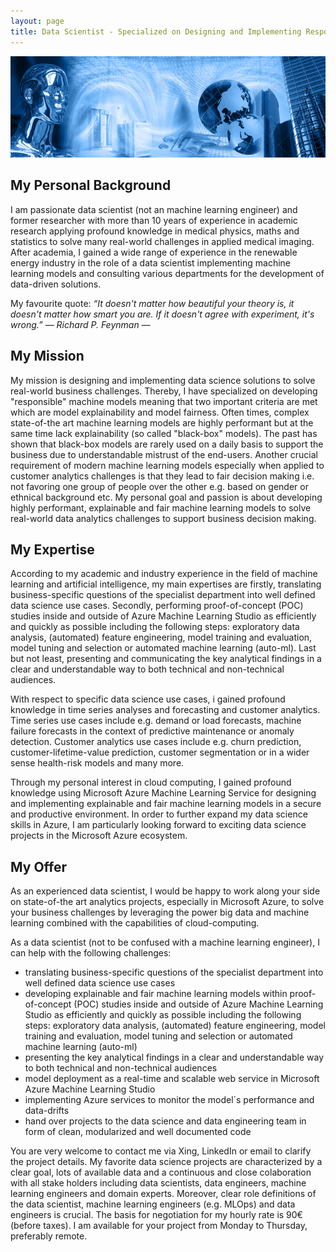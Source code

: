 ```yaml
---
layout: page
title: Data Scientist - Specialized on Designing and Implementing Responsible Data Science Solutions in Microsoft Azure
---
```

![screenshot](images/artificial_intelligence.png)


## My Personal Background
I am passionate data scientist (not an machine learning engineer) and former researcher with more than 10 years of experience in academic research applying profound knowledge in medical physics, maths and statistics to solve many real-world challenges in applied medical imaging. After academia, I gained a wide range of experience in the renewable energy industry in the role of a data scientist implementing machine learning models and consulting various departments for the development of data-driven solutions.

My favourite quote:
*“It doesn't matter how beautiful your theory is, it doesn't matter how smart you are. If it doesn't agree with experiment, it's wrong.” ― Richard P. Feynman ―*
## My Mission
My mission is designing and implementing data science solutions to solve real-world business challenges. Thereby, I have specialized on developing "responsible" machine models meaning that two important criteria are met which are model explainability and model fairness. Often times, complex state-of-the art machine learning models are highly performant but at the same time lack explainability (so called "black-box" models). The past has shown that black-box models are rarely used on a daily basis to support the business due to understandable mistrust of the end-users. Another crucial requirement of modern machine learning models especially when applied to customer analytics challenges is that they lead to fair decision making i.e. not favoring one group of people over the other e.g. based on gender or ethnical background etc. My personal goal and passion is about developing highly performant, explainable and fair machine learning models to solve real-world data analytics challenges to support business decision making.
## My Expertise
According to my academic and industry experience in the field of machine learning and artificial intelligence, my main expertises are firstly, translating business-specific questions of the specialist department into well defined data science use cases. Secondly, performing proof-of-concept (POC) studies inside and outside of Azure Machine Learning Studio as efficiently and quickly as possible including the following steps: exploratory data analysis, (automated) feature engineering, model training and evaluation, model tuning and selection or automated machine learning (auto-ml). Last but not least, presenting and communicating the key analytical findings in a clear and understandable way to both technical and non-technical audiences.

With respect to specific data science use cases, i gained profound knowledge in time series analyses and forecasting and customer analytics. Time series use cases include e.g. demand or load forecasts, machine failure forecasts in the context of predictive maintenance or anomaly detection. Customer analytics use cases include e.g. churn prediction, customer-lifetime-value prediction, customer segmentation or in a wider sense health-risk models and many more.

Through my personal interest in cloud computing, I gained profound knowledge using Microsoft Azure Machine Learning Service for designing and implementing explainable and fair machine learning models in a secure and productive environment. In order to further expand my data science skills in Azure, I am particularly looking forward to exciting data science projects in the Microsoft Azure ecosystem.
## My Offer
As an experienced data scientist, I would be happy to work along your side on state-of-the art analytics projects, especially in Microsoft Azure, to solve your business challenges by leveraging the power big data and machine learning combined with the capabilities of cloud-computing.

As a data scientist (not to be confused with a machine learning engineer), I can help with the following challenges:
- translating business-specific questions of the specialist department into well defined data science use cases
- developing explainable and fair machine learning models within proof-of-concept (POC) studies inside and outside of Azure Machine Learning Studio as efficiently and quickly as possible including the following steps: exploratory data analysis, (automated) feature engineering, model training and evaluation, model tuning and selection or automated machine learning (auto-ml)
- presenting the key analytical findings in a clear and understandable way to both technical and non-technical audiences 
- model deployment as a real-time and scalable web service in Microsoft Azure Machine Learning Studio
- implementing Azure services to monitor the model´s performance and data-drifts 
- hand over projects to the data science and data engineering team in form of clean, modularized and well documented code

You are very welcome to contact me via Xing, LinkedIn or email to clarify the project details. My favorite data science projects are characterized by a clear goal, lots of available data and a continuous and close colaboration with all stake holders including data scientists, data engineers, machine learning engineers and domain experts. Moreover, clear role definitions of the data scientist, machine learning engineers (e.g. MLOps) and data engineers is crucial. The basis for negotiation for my hourly rate is 90€ (before taxes). I am available for your project from Monday to Thursday, preferably remote.
